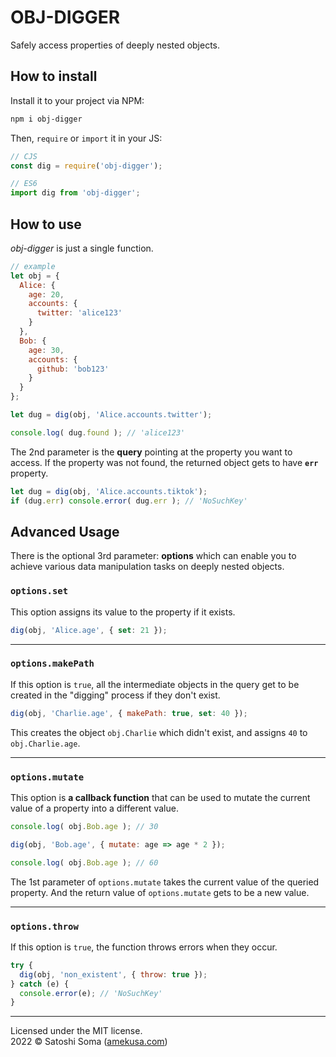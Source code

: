 # OBJ-DIGGER
Safely access properties of deeply nested objects.

## How to install
Install it to your project via NPM:

```sh
npm i obj-digger
```

Then, `require` or `import` it in your JS:

```js
// CJS
const dig = require('obj-digger');
```

```js
// ES6
import dig from 'obj-digger';
```


## How to use
*obj-digger* is just a single function.

```js
// example
let obj = {
  Alice: {
    age: 20,
    accounts: {
      twitter: 'alice123'
    }
  },
  Bob: {
    age: 30,
    accounts: {
      github: 'bob123'
    }
  }
};

let dug = dig(obj, 'Alice.accounts.twitter');

console.log( dug.found ); // 'alice123'
```

The 2nd parameter is the **query** pointing at the property you want to access.
If the property was not found, the returned object gets to have **`err`** property.

```js
let dug = dig(obj, 'Alice.accounts.tiktok');
if (dug.err) console.error( dug.err ); // 'NoSuchKey'
```

## Advanced Usage
There is the optional 3rd parameter: **options** which can enable you to achieve various data manipulation tasks on deeply nested objects.

### `options.set`
This option assigns its value to the property if it exists.

```js
dig(obj, 'Alice.age', { set: 21 });
```

---

### `options.makePath`
If this option is `true`, all the intermediate objects in the query get to be created in the "digging" process if they don't exist.

```js
dig(obj, 'Charlie.age', { makePath: true, set: 40 });
```

This creates the object `obj.Charlie` which didn't exist, and assigns `40` to `obj.Charlie.age`.

---

### `options.mutate`
This option is **a callback function** that can be used to mutate the current value of a property into a different value.

```js
console.log( obj.Bob.age ); // 30

dig(obj, 'Bob.age', { mutate: age => age * 2 });

console.log( obj.Bob.age ); // 60
```

The 1st parameter of `options.mutate` takes the current value of the queried property.
And the return value of `options.mutate` gets to be a new value.

---

### `options.throw`
If this option is `true`, the function throws errors when they occur.

```js
try {
  dig(obj, 'non_existent', { throw: true });
} catch (e) {
  console.error(e); // 'NoSuchKey'
}
```


---
Licensed under the MIT license.  
2022 &copy; Satoshi Soma ([amekusa.com](https://amekusa.com))
